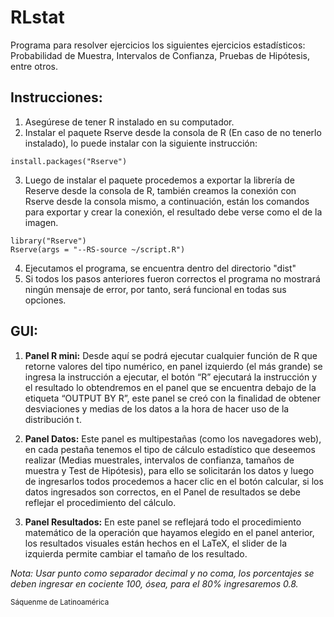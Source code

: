 # RLstat
Programa para resolver ejercicios los siguientes ejercicios estadísticos: Probabilidad de Muestra, Intervalos de Confianza, Pruebas de Hipótesis, entre otros.
## Instrucciones: 
1. Asegúrese de tener R instalado en su computador.
2. Instalar el paquete Rserve desde la consola de R (En caso de no tenerlo instalado), lo puede instalar con 
la siguiente instrucción:

```
install.packages("Rserve")
```

3. Luego de instalar el paquete procedemos a exportar la librería de Reserve desde la consola de R, también creamos la conexión con Rserve desde la consola mismo, a continuación, están los comandos 
para exportar y crear la conexión, el resultado debe verse como el de la imagen.
```
library("Rserve")
Rserve(args = "--RS-source ~/script.R")
```
4. Ejecutamos el programa, se encuentra dentro del directorio "dist"
5. Si todos los pasos anteriores fueron correctos el programa no mostrará ningún mensaje de error, por tanto, será funcional en todas sus opciones.

## GUI: 
1. **Panel R mini:**
Desde aquí se podrá ejecutar cualquier función de R que retorne valores del tipo numérico, en panel 
izquierdo (el más grande) se ingresa la instrucción a ejecutar, el botón “R” ejecutará la instrucción y el 
resultado lo obtendremos en el panel que se encuentra debajo de la etiqueta “OUTPUT BY R”, este panel 
se creó con la finalidad de obtener desviaciones y medias de los datos a la hora de hacer uso de la 
distribución t.

2. **Panel Datos:**
Este panel es multipestañas (como los navegadores web), en cada pestaña tenemos el tipo de cálculo
estadístico que deseemos realizar (Medias muestrales, intervalos de confianza, tamaños de muestra y 
Test de Hipótesis), para ello se solicitarán los datos y luego de ingresarlos todos procedemos a hacer 
clic en el botón calcular, si los datos ingresados son correctos, en el Panel de resultados se debe reflejar 
el procedimiento del cálculo.

3. **Panel Resultados:**
En este panel se reflejará todo el procedimiento matemático de la operación que hayamos elegido en el 
panel anterior, los resultados visuales están hechos en el LaTeX, el slider de la izquierda permite 
cambiar el tamaño de los resultado.

*Nota: Usar punto como separador decimal y no coma, los porcentajes se deben ingresar en cociente 100, ósea, 
para el 80% ingresaremos 0.8.*

<sub>Sáquenme de Latinoamérica</sub>
